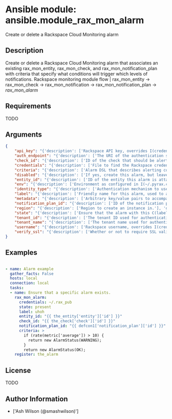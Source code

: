 # Ansible module: ansible.module_rax_mon_alarm


Create or delete a Rackspace Cloud Monitoring alarm

## Description

Create or delete a Rackspace Cloud Monitoring alarm that associates an existing rax_mon_entity, rax_mon_check, and rax_mon_notification_plan with criteria that specify what conditions will trigger which levels of notifications. Rackspace monitoring module flow | rax_mon_entity -> rax_mon_check -> rax_mon_notification -> rax_mon_notification_plan -> *rax_mon_alarm*

## Requirements

TODO

## Arguments

``` json
{
    "api_key": "{'description': ['Rackspace API key, overrides I(credentials).'], 'aliases': ['password']}",
    "auth_endpoint": "{'description': ['The URI of the authentication service.'], 'default': 'https://identity.api.rackspacecloud.com/v2.0/', 'version_added': 1.5}",
    "check_id": "{'description': ['ID of the check that should be alerted on. May be acquired by registering the value of a rax_mon_check task.'], 'required': True}",
    "credentials": "{'description': ['File to find the Rackspace credentials in. Ignored if I(api_key) and I(username) are provided.'], 'aliases': ['creds_file']}",
    "criteria": "{'description': ['Alarm DSL that describes alerting conditions and their output states. Must be between 1 and 16384 characters long. See http://docs.rackspace.com/cm/api/v1.0/cm-devguide/content/alerts-language.html for a reference on the alerting language.']}",
    "disabled": "{'description': ['If yes, create this alarm, but leave it in an inactive state. Defaults to no.'], 'type': 'bool'}",
    "entity_id": "{'description': ['ID of the entity this alarm is attached to. May be acquired by registering the value of a rax_mon_entity task.'], 'required': True}",
    "env": "{'description': ['Environment as configured in I(~/.pyrax.cfg), see U(https://github.com/rackspace/pyrax/blob/master/docs/getting_started.md#pyrax-configuration).'], 'version_added': 1.5}",
    "identity_type": "{'description': ['Authentication mechanism to use, such as rackspace or keystone.'], 'default': 'rackspace', 'version_added': 1.5}",
    "label": "{'description': ['Friendly name for this alarm, used to achieve idempotence. Must be a String between 1 and 255 characters long.'], 'required': True}",
    "metadata": "{'description': ['Arbitrary key/value pairs to accompany the alarm. Must be a hash of String keys and values between 1 and 255 characters long.']}",
    "notification_plan_id": "{'description': ['ID of the notification plan to trigger if this alarm fires. May be acquired by registering the value of a rax_mon_notification_plan task.'], 'required': True}",
    "region": "{'description': ['Region to create an instance in.'], 'default': 'DFW'}",
    "state": "{'description': ['Ensure that the alarm with this C(label) exists or does not exist.'], 'choices': ['present', 'absent'], 'required': False, 'default': 'present'}",
    "tenant_id": "{'description': ['The tenant ID used for authentication.'], 'version_added': 1.5}",
    "tenant_name": "{'description': ['The tenant name used for authentication.'], 'version_added': 1.5}",
    "username": "{'description': ['Rackspace username, overrides I(credentials).']}",
    "verify_ssl": "{'description': ['Whether or not to require SSL validation of API endpoints.'], 'version_added': 1.5}",
}
```

## Examples


``` yaml

- name: Alarm example
  gather_facts: False
  hosts: local
  connection: local
  tasks:
  - name: Ensure that a specific alarm exists.
    rax_mon_alarm:
      credentials: ~/.rax_pub
      state: present
      label: uhoh
      entity_id: "{{ the_entity['entity']['id'] }}"
      check_id: "{{ the_check['check']['id'] }}"
      notification_plan_id: "{{ defcon1['notification_plan']['id'] }}"
      criteria: >
        if (rate(metric['average']) > 10) {
          return new AlarmStatus(WARNING);
        }
        return new AlarmStatus(OK);
    register: the_alarm

```

## License

TODO

## Author Information
  - ['Ash Wilson (@smashwilson)']
